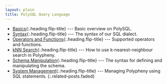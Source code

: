 ```yaml
---
layout: plain
title: PolySQL Query Language
---
```


* [Basics]{:.heading.flip-title} --- Basic overview on PolySQL.
* [Syntax]{:.heading.flip-title} --- The syntax of our SQL dialect.
* [Operators and Functions]{:.heading.flip-title} --- Supported operators and functions.
* [kNN Search]{:.heading.flip-title} --- How to use k-nearest-neighbour search in Polypheny.
* [Schema Manipulation]{:.heading.flip-title} --- The syntax for defining and manipulating the schema.
* [System Management]{:.heading.flip-title} --- Managing Polypheny using SQL statements.
{:.related-posts.faded}


[Basics]: Basics.md
[Syntax]: Syntax.md
[Operators and Functions]: Operators.md
[kNN Search]: KNN.md
[Schema Manipulation]: DDL.md
[System Management]: SystemManagement.md